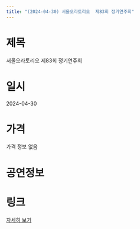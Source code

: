 ```yaml
---
title: "(2024-04-30) 서울오라토리오  제83회 정기연주회"
---
```


# 제목
서울오라토리오  제83회 정기연주회

# 일시
2024-04-30

# 가격
가격 정보 없음

# 공연정보


# 링크
[자세히 보기](https://www.sac.or.kr/site/main/show/show_view?SN=62212, "https://www.sac.or.kr/site/main/show/show_view?SN=62212")
